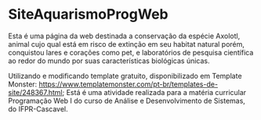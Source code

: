 # SiteAquarismoProgWeb

Esta é uma página da web destinada a conservação da espécie Axolotl, animal cujo qual está em risco de extinção em seu habitat natural porém, conquistou lares e corações como pet, e laboratórios de pesquisa científica ao redor do mundo por suas características biológicas únicas.  

Utilizando e modificando template gratuito, disponibilizado em Template Monster: https://www.templatemonster.com/pt-br/templates-de-site/248367.html; 
Está é uma atividade realizada para a matéria curricular Programação Web I do curso de Análise e Desenvolvimento de Sistemas, do IFPR-Cascavel. 
